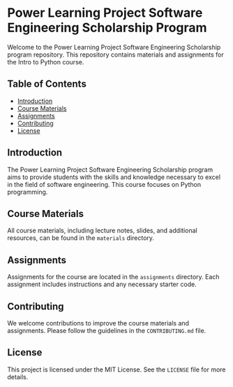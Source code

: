 # Power Learning Project Software Engineering Scholarship Program

Welcome to the Power Learning Project Software Engineering Scholarship program repository. This repository contains materials and assignments for the Intro to Python course.

## Table of Contents
- [Introduction](#introduction)
- [Course Materials](#course-materials)
- [Assignments](#assignments)
- [Contributing](#contributing)
- [License](#license)

## Introduction
The Power Learning Project Software Engineering Scholarship program aims to provide students with the skills and knowledge necessary to excel in the field of software engineering. This course focuses on Python programming.

## Course Materials
All course materials, including lecture notes, slides, and additional resources, can be found in the `materials` directory.

## Assignments
Assignments for the course are located in the `assignments` directory. Each assignment includes instructions and any necessary starter code.

## Contributing
We welcome contributions to improve the course materials and assignments. Please follow the guidelines in the `CONTRIBUTING.md` file.

## License
This project is licensed under the MIT License. See the `LICENSE` file for more details.